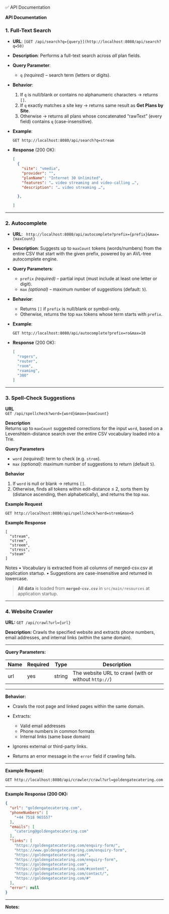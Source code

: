 ✅ API Documentation

**API Documentation**


### 1. Full-Text Search

* **URL**: `[GET /api/search?q={query}](http://localhost:8080/api/search?q=50)`
* **Description**:
  Performs a full-text search across *all* plan fields.
* **Query Parameter**:

  * `q` *(required)* – search term (letters or digits).
* **Behavior**:

  1. If `q` is null/blank or contains no alphanumeric characters → returns `[]`.
  2. If `q` exactly matches a site key → returns same result as **Get Plans by Site**.
  3. Otherwise → returns all plans whose concatenated “rawText” (every field) contains `q` (case-insensitive).
* **Example**:

  ```
  GET http://localhost:8080/api/search?q=stream
  ```
* **Response** (200 OK):

  ```json
  [
    {
      "site": "vmedia",
      "provider": "",
      "planName": "Internet 30 Unlimited",
      "features": "… video streaming and video-calling …",
      "description": "… video streaming …",
  
    },
  
  ]
  ```

---

### 2. Autocomplete

* **URL**: ` http://localhost:8080/api/autocomplete?prefix={prefix}&max={maxCount}`
* **Description**:
  Suggests up to `maxCount` tokens (words/numbers) from the entire CSV that start with the given prefix, powered by an AVL-tree autocomplete engine.
* **Query Parameters**:

  * `prefix` *(required)* – partial input (must include at least one letter or digit).
  * `max` *(optional)* – maximum number of suggestions (default: `5`).
* **Behavior**:

  * Returns `[]` if `prefix` is null/blank or symbol-only.
  * Otherwise, returns the top `max` tokens whose term starts with `prefix`.
* **Example**:

  ```
  GET http://localhost:8080/api/autocomplete?prefix=ro&max=10
  ```
* **Response** (200 OK):

  ```json
  [
    "rogers",
    "router",
    "room",
    "roaming",
    "300"
  ]
  ```

---

### 3. Spell-Check Suggestions

**URL**  
`GET /api/spellcheck?word={word}&max={maxCount}`

**Description**  
Returns up to `maxCount` suggested corrections for the input `word`, based on a Levenshtein-distance search over the entire CSV vocabulary loaded into a Trie.

**Query Parameters**  
- `word` _(required)_: term to check (e.g. `strem`).  
- `max` _(optional)_: maximum number of suggestions to return (default `5`).

**Behavior**  
1. If `word` is null or blank → returns `[]`.  
2. Otherwise, finds all tokens within edit-distance ≤ 2, sorts them by (distance ascending, then alphabetically), and returns the top `max`.

**Example Request**  
```http
GET http://localhost:8080/api/spellcheck?word=strem&max=5
```
**Example Response**
```
[
  "stream",
  "strem",
  "streem",
  "stress",
  "steam"
]
```
Notes
	•	Vocabulary is extracted from all columns of merged-csv.csv at application startup.
	•	Suggestions are case-insensitive and returned in lowercase.


> **All data** is loaded from **`merged-csv.csv`** in `src/main/resources` at application startup.

---
### 4. Website Crawler

**URL:**
`GET /api/crawl?url={url}`

**Description:**
Crawls the specified website and extracts phone numbers, email addresses, and internal links (within the same domain).

---

**Query Parameters:**

| Name | Required | Type   | Description                                          |
| ---- | -------- | ------ | ---------------------------------------------------- |
| url  | yes      | string | The website URL to crawl (with or without `http://`) |

---

**Behavior:**

* Crawls the root page and linked pages within the same domain.
* Extracts:

  * Valid email addresses
  * Phone numbers in common formats
  * Internal links (same base domain)
* Ignores external or third-party links.
* Returns an error message in the `error` field if crawling fails.

---

**Example Request:**

```
GET http://localhost:8080/api/crawler/crawl?url=goldengatecatering.com
```

---

**Example Response (200 OK):**

```json
{
  "url": "goldengatecatering.com",
  "phoneNumbers": [
    "+44 7518 965557"
  ],
  "emails": [
    "catering@goldengatecatering.com"
  ],
  "links": [
    "https://goldengatecatering.com/enquiry-form/",
    "https://www.goldengatecatering.com/enquiry-form",
    "https://goldengatecatering.com/",
    "https://goldengatecatering.com/enquiry-form",
    "https://goldengatecatering.com",
    "https://goldengatecatering.com/#content",
    "https://goldengatecatering.com/contact/",
    "https://goldengatecatering.com/#"
  ],
  "error": null
}
```

---

**Notes:**


